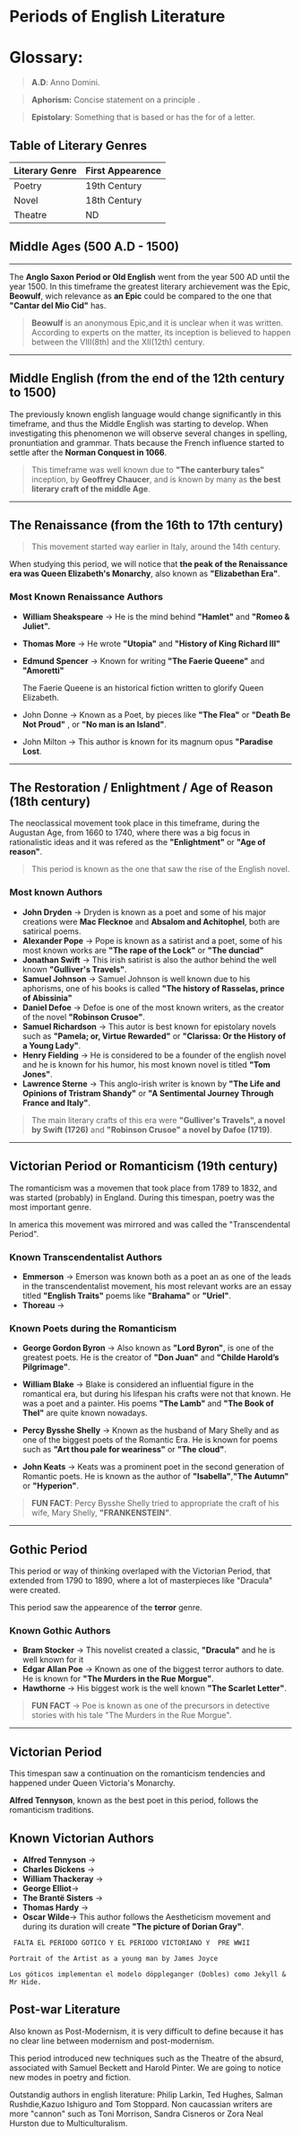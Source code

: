 # Periods of English Literature

# Glossary:

>**A.D**: Anno Domini.

>**Aphorism:** Concise statement on a principle .

>**Epistolary**: Something that is based or has the for of a letter.



## Table of Literary Genres

| Literary Genre | First Appearence |
| ---            | ---              |
| Poetry         | 19th Century     |
| Novel          | 18th Century     |
| Theatre        | ND               |

## Middle Ages (500 A.D - 1500)

***


The **Anglo Saxon Period or Old English** went from the year 500 AD until the year 1500. In this timeframe the greatest literary archievement was the Epic, **Beowulf**, wich relevance as **an Epic** could be compared to the one that **"Cantar del Mio Cid"** has.

> **Beowulf** is an anonymous Epic,and it is unclear when it was written. According to experts on the matter, its inception is believed to happen between the VIII(8th) and the XII(12th) century.

***
## Middle English (from the end of the 12th century to 1500)



The previously known english language would change significantly in this timeframe, and thus the Middle English was starting to develop. When investigating this phenomenon we will observe several changes in spelling, pronuntiation and grammar. Thats because the French influence started to settle after the **Norman Conquest in 1066**.

> This timeframe was well known due to **"The canterbury tales"** inception, by **Geoffrey Chaucer**, and is known by many as **the best literary craft of the middle Age**.

***

## The Renaissance (from the 16th to 17th century)

>This movement started way earlier in Italy, around the 14th century.

When studying this period, we will notice that **the peak of the Renaissance era was Queen Elizabeth's Monarchy**, also known as **"Elizabethan Era"**.

### Most Known Renaissance Authors

- **William Sheakspeare** -> He is the mind behind **"Hamlet"** and **"Romeo & Juliet".** 
- **Thomas More** -> He wrote **"Utopia"** and **"History of King Richard III"**
- **Edmund Spencer** -> Known for writing **"The Faerie Queene"** and  **"Amoretti"**

    The Faerie Queene is an historical fiction written to glorify Queen Elizabeth.

- John Donne -> Known as a Poet, by pieces like **"The Flea"** or **"Death Be Not Proud"** , or **"No man is an Island"**.
- John Milton -> This author is known for its magnum opus **"Paradise Lost**.
***
## The Restoration / Enlightment / Age of Reason (18th century)

The neoclassical movement took place in this timeframe, during the Augustan Age, from 1660 to 1740, where there was a big focus in rationalistic ideas and it was refered as the **"Enlightment"** or **"Age of reason"**.

> This period is known as the one that saw the rise of the English novel.

### Most known Authors

- **John Dryden** -> Dryden is known as a poet and some of his major creations were **Mac Flecknoe** and **Absalom and Achitophel**, both are satirical poems.
- **Alexander Pope** -> Pope is known as a satirist and a poet, some of his most known works are **"The rape of the Lock"** or **"The dunciad"**
- **Jonathan Swift** -> This irish satirist is also the author behind the well known **"Gulliver's Travels"**.
- **Samuel Johnson** -> Samuel Johnson is well known due to his aphorisms, one of his books is called **"The history of Rasselas, prince of Abissinia"**
- **Daniel Defoe** -> Defoe is one of the most known writers, as the creator of the novel **"Robinson Crusoe"**.
- **Samuel Richardson** -> This autor is best known for epistolary novels such as **"Pamela; or, Virtue Rewarded"** or **"Clarissa: Or the History of a Young Lady"**.
- **Henry Fielding** -> He is considered to be a founder of the english novel and he is known for his humor, his most known novel is titled **"Tom Jones"**.  
- **Lawrence Sterne** -> This anglo-irish writer is known by **"The Life and Opinions of Tristram Shandy"** or **"A Sentimental Journey Through France and Italy"**.

> The main literary crafts of this era were **"Gulliver's Travels", a novel by Swift (1726)** and **"Robinson Crusoe" a novel by Dafoe (1719)**.
***
## Victorian Period or Romanticism (19th century)

The romanticism was a movemen that took place from 1789 to 1832, and was started (probably) in England. During this timespan, poetry was the most important genre.

In america this movement was mirrored and was called the "Transcendental Period".

### Known Transcendentalist Authors

- **Emmerson** -> Emerson was known both as a poet an as one of the leads in the transcendentalist movement, his most relevant works are an essay titled **"English Traits"** poems like **"Brahama"** or **"Uriel"**.
- **Thoreau** ->


### Known Poets during the Romanticism

- **George Gordon Byron** -> Also known as **"Lord Byron"**, is one of the greatest poets. He is the creator of **"Don Juan"** and **"Childe Harold’s Pilgrimage"**.

- **William Blake** -> Blake is considered an influential figure in the romantical era, but during his lifespan his crafts were not that known. He was a poet and a painter. His poems **"The Lamb"** and **"The Book of Thel"** are quite known nowadays.  

- **Percy Bysshe Shelly** -> Known as the husband of Mary Shelly and as one of the biggest poets of the Romantic Era. He is known for poems such as **"Art thou pale for weariness"** or **"The cloud"**.

- **John Keats** -> Keats was a prominent poet in the second generation of Romantic poets. He is known as the author of **"Isabella"**,**"The Autumn"** or **"Hyperion"**.

>**FUN FACT**: Percy Bysshe Shelly tried to appropriate the craft of his wife,  Mary Shelly, **"FRANKENSTEIN"**.

***

## Gothic Period

This period or way of thinking overlaped with the Victorian Period, that extended from 1790 to 1890, where a lot of masterpieces like "Dracula" were created.

This period saw the appearence of the **terror** genre.

### Known Gothic Authors

- **Bram Stocker** -> This novelist created a classic, **"Dracula"** and he is well known for it 
- **Edgar Allan Poe** -> Known as one of the biggest terror authors to date. He is known for **"The Murders in the Rue Morgue"**.
- **Hawthorne** -> His biggest work is the well known **"The Scarlet Letter"**.

>**FUN FACT** -> Poe is known as one of the precursors in detective stories with his tale "The Murders in the Rue Morgue". 

***

## Victorian Period

This timespan saw a continuation on the romanticism tendencies and happened under Queen Victoria's Monarchy.

**Alfred Tennyson**, known as the best poet in this period, follows the romanticism traditions.

## Known Victorian Authors

- **Alfred Tennyson** ->
- **Charles Dickens** ->
- **William Thackeray** ->
- **George Elliot**->
- **The Brantë Sisters** ->
- **Thomas Hardy** ->
- **Oscar Wilde**-> This author follows the Aestheticism movement and during its duration will create **"The picture of Dorian Gray"**.


```
 FALTA EL PERIODO GOTICO Y EL PERIODO VICTORIANO Y  PRE WWII

Portrait of the Artist as a young man by James Joyce

Los góticos implementan el modelo döppleganger (Dobles) como Jekyll & Mr Hide.

```

## Post-war Literature

Also known as Post-Modernism, it is very difficult to define because it has no clear line between modernism and post-modernism.

This period introduced new techniques such as the Theatre of the absurd, associated with Samuel Beckett and Harold Pinter. We are going to notice new modes in poetry and fiction.

Outstandig authors  in english literature: Philip Larkin, Ted Hughes, Salman Rushdie,Kazuo Ishiguro and Tom Stoppard. Non caucassian writers are more "cannon" such as Toni Morrison, Sandra Cisneros or Zora Neal Hurston due to Multiculturalism.